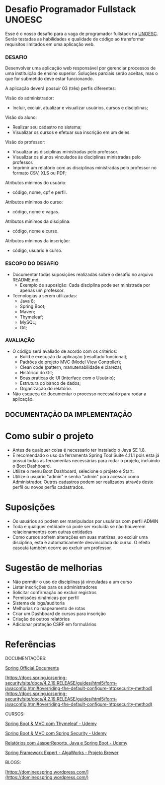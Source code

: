 # Desafio Programador Fullstack UNOESC
Esse é o nosso desafio para a vaga de programador fullstack na [UNOESC](https://www.unoesc.edu.br/). Serão testadas as habilidades e qualidade de código ao transformar requisitos limitados em uma aplicação web.

### DESAFIO
Desenvolver uma aplicação web responsável por gerenciar processos de uma instituição de ensino superior. Soluções parciais serão aceitas, mas o que for submetido deve estar funcionando.

A aplicação deverá possuir 03 (três) perfis diferentes:

Visão do administrador:
- Incluir, excluir, atualizar e visualizar usuários, cursos e disciplinas;

Visão do aluno:
- Realizar seu cadastro no sistema;
- Visualizar os cursos e efetuar sua inscrição em um deles.

Visão do professor:
- Visualizar as disciplinas ministradas pelo professor.
- Visualizar os alunos vinculados às disciplinas ministradas pelo professor.
- Imprimir um relatório com as disciplinas ministradas pelo professor no formato CSV, XLS ou PDF;

Atributos mínimos do usuário: 
- código, nome, cpf e perfil.

Atributos mínimos do curso: 
- código, nome e vagas.

Atributos mínimos da disciplina: 
- código, nome e curso.

Atributos mínimos da inscrição: 
- código, usuário e curso.

### ESCOPO DO DESAFIO
- Documentar todas suposições realizadas sobre o desafio no arquivo README.md.
  - Exemplo de suposição: Cada disciplina pode ser ministrada por apenas um professor.
- Tecnologias a serem utilizadas:
  - Java 8;
  - Spring Boot;
  - Maven;
  - Thymeleaf;
  - MySQL;
  - Git;

### AVALIAÇÃO
- O código será avaliado de acordo com os critérios: 
  - Build e execução da aplicação (resultado funcional);
  - Padrões de projeto MVC (Model View Controller); 
  - Clean code (pattern, manutenabilidade e clareza); 
  - Histórico do Git; 
  - Boas práticas de UI (Interface com o Usuário);
  - Estrutura do banco de dados;
  - Organização do relatório.
- Não esqueça de documentar o processo necessário para rodar a aplicação.


## DOCUMENTAÇÃO DA IMPLEMENTAÇÃO

# Como subir o projeto
  - Antes de qualquer coisa é necessario ter instalado o Java SE 1.8.
  - É recomendado o uso da ferramenta Spring Tool Suite 4.11.1 pois esta já possui todas as ferramentas necessárias para rodar o projeto, incluindo o Boot Dashboard.
  - Utilize o menu Boot Dashboard, selecione o projeto e Start.
  - Utilize o usuário "admin" e senha "admin" para acessar como Administrador. Outros cadastros podem ser realizados através deste perfil ou novos perfis cadastrados.

# Suposições
  - Os usuários só podem ser manipulados por usuários com perfil ADMIN
  - Toda e qualquer entidade só pode ser excluída se não houverem relacionamentos com outras entidades
  - Como cursos sofrem alterações em suas matrizes, ao excluir uma disciplina, esta é automaticamente desvinculada do curso. O efeito cascata também ocorre ao excluir um professor.

# Sugestão de melhorias
  - Não permitir o uso de disciplinas já vinculadas a um curso
  - Listar inscrições para os administradores
  - Solicitar confirmação ao excluir registros
  - Permissões dinâmicas por perfil
  - Sistema de logs/auditoria
  - Melhorias no mapeamento de rotas
  - Criar um Dashboard de cursos para inscrição
  - Criação de outros relatórios
  - Adicionar proteção CSRF em formulários
  
# Referências
DOCUMENTAÇÕES:

[Spring Official Documents](https://spring.io/guides)

[https://docs.spring.io/spring-security/site/docs/4.2.19.RELEASE/guides/html5/form-javaconfig.html#overriding-the-default-configure-httpsecurity-method](https://docs.spring.io/spring-security/site/docs/4.2.19.RELEASE/guides/html5/form-javaconfig.html#overriding-the-default-configure-httpsecurity-method)

CURSOS:

[Spring Boot & MVC com Thymeleaf - Udemy](https://www.udemy.com/course/spring-boot-mvc-com-thymeleaf/)

[Spring Boot & MVC com Spring Security - Udemy](https://www.udemy.com/course/spring-boot-mvc-com-spring-security/)

[Relatórios com JasperReports, Java e Spring Boot - Udemy](https://www.udemy.com/course/relatorios-com-jasperreports-java-e-spring-boot/)

[Spring Framework Expert - AlgaWorks - Projeto Brewer](https://cafe.algaworks.com/fn020-spring-framework-expert/)

BLOGS:

[https://domineospring.wordpress.com/](https://domineospring.wordpress.com/)